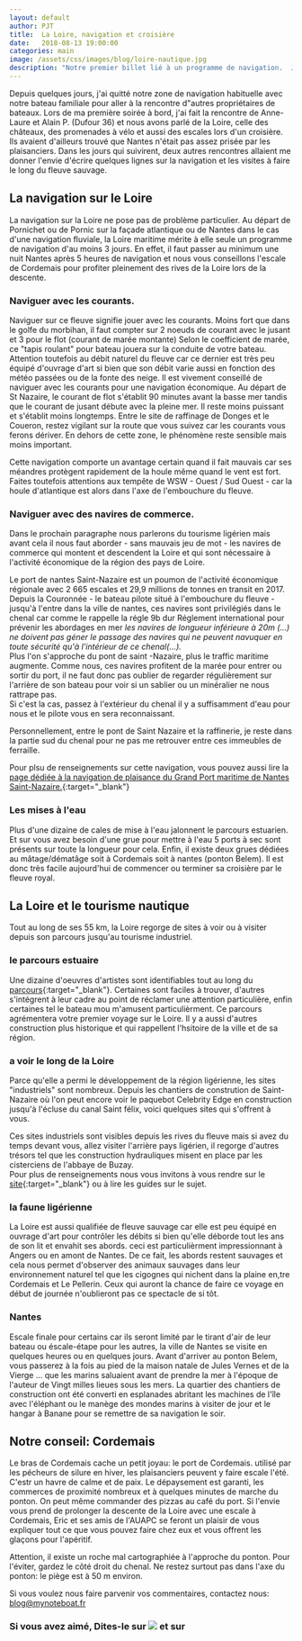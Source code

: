 ```yaml
---
layout: default
author: PJT
title:  La Loire, navigation et croisière
date:   2018-08-13 19:00:00
categories: main
image: /assets/css/images/blog/loire-nautique.jpg
description: "Notre premier billet lié à un programme de navigation.  J'ai sorti le clavier et la tablette suite à 3 rencontres faites sur le Loire qui m'ont donné l'envie de vous parler de la navigation sur le fleuve sauvage et des nombreuses possibilités qu'elle offre."
---
```

Depuis quelques jours, j'ai quitté notre zone de navigation habituelle avec notre bateau familiale pour aller  à la rencontre d"autres propriétaires de bateaux.  Lors de ma première soirée à bord, j'ai fait la rencontre de Anne-Laure et Alain P.  (Dufour 36) et nous avons parlé de la Loire, celle des châteaux, des promenades à vélo et aussi des escales lors d'un croisière.  Ils avaient d'ailleurs trouvé que Nantes n'était pas assez prisée par les plaisanciers.  Dans les jours qui suivirent, deux autres rencontres allaient me donner l'envie d'écrire quelques lignes sur la navigation et les visites à faire le long du fleuve sauvage.<!--break-->
## La navigation sur le Loire
La navigation sur la Loire ne pose pas de problème particulier.  Au départ de Pornichet ou de Pornic sur la façade atlantique ou de Nantes dans le cas d'une navigation fluviale, la Loire maritime mérite à elle seule un programme de navigation d'au moins 3 jours.  En effet, il faut passer au minimum une nuit Nantes après 5 heures de navigation et nous vous conseillons l'escale de Cordemais pour profiter pleinement des rives de la Loire lors de la descente.

### Naviguer avec les courants.
Naviguer sur ce fleuve signifie jouer avec les courants.  Moins fort que dans le golfe du morbihan, il faut compter sur 2 noeuds de courant avec le jusant et 3 pour le flot (courant de marée montante)  Selon le coefficient de marée, ce "tapis roulant" pour bateau jouera sur la conduite de votre bateau.  Attention toutefois au débit naturel du fleuve car ce dernier est très peu équipé d'ouvrage d'art si bien que son débit varie aussi en fonction des météo passées ou de la fonte des neige.  Il est vivement conseillé de naviguer avec les courants pour une navigation économique.  Au départ de St Nazaire, le courant de flot s'établit 90 minutes avant la basse mer tandis que le courant de jusant débute avec la pleine mer.  Il reste moins puissant et s'établit moins longtemps.  Entre le site de raffinage de Donges et le Coueron, restez vigilant sur la route que vous suivez car les courants vous ferons dériver.  En dehors de cette zone, le phénomène reste sensible mais moins important.

Cette navigation comporte un avantage certain quand il fait mauvais car ses méandres protègent rapidement de la houle même quand le vent est fort.  Faites toutefois attentions aux tempête de WSW - Ouest / Sud Ouest - car la houle d'atlantique est alors dans l'axe de l'embouchure du fleuve.

### Naviguer avec des navires de commerce.

Dans le prochain paragraphe  nous parlerons du tourisme ligérien mais avant cela il nous faut aborder - sans mauvais jeu de mot - les  navires de commerce qui montent et descendent la Loire et qui sont nécessaire à l'activité économique de la région des pays de Loire.  

Le port de nantes Saint-Nazaire est un poumon de l'activité économique régionale avec 2 665 escales et 29,9 millions de tonnes en transit en 2017.  Depuis la Couronnée - le bateau pilote situé à l'embouchure du fleuve - jusqu'à l'entre dans la ville de nantes, ces navires sont privilégiés dans le chenal car comme le rappelle la régle 9b dur Réglement international pour prévenir les abordages en mer *les navires de longueur inférieure à 20m (...) ne doivent pas géner le passage des navires qui ne peuvent navuquer en toute sécurité qu'à l'intérieur de ce chenal(...).*  
Plus l'on s'approche du pont de saint -Nazaire, plus le traffic maritime augmente. Comme nous, ces navires profitent de la marée pour entrer ou sortir du port, il ne faut donc pas oublier de regarder régulièrement sur l'arrière de son bateau pour voir si un sablier ou un minéralier ne nous rattrape pas.  
Si c'est la cas, passez à l'extérieur du chenal il y a suffisamment d'eau pour nous et le pilote vous en sera reconnaissant. 

Personnellement, entre le pont de Saint Nazaire et la raffinerie, je reste dans la partie sud du chenal pour ne pas me retrouver entre ces immeubles de ferraille.

Pour plsu de renseignements sur cette navigation, vous pouvez aussi lire la [page dédiée à la navigation de plaisance du Grand Port maritime de Nantes Saint-Nazaire.](https://www.ports-nantes.fr/navigation-estuaire/){:target="_blank"}

### Les mises à l'eau

Plus d'une dizaine de cales de mise à l'eau jalonnent le parcours estuarien.  Et sur vous avez besoin d'une grue pour mettre à l'eau  5 ports à sec sont présents sur toute la longueur pour cela.  Enfin, il existe deux grues dédiées au mâtage/dématâge soit à Cordemais soit à nantes (ponton Belem).  Il est donc très facile aujourd'hui de commencer ou terminer sa croisière par le fleuve royal.

## La Loire et le tourisme nautique

Tout au long de ses 55 km, la Loire regorge de sites à voir ou à visiter depuis son parcours jusqu'au tourisme industriel.

### le parcours estuaire
Une dizaine d'oeuvres d'artistes sont identifiables tout au long du [parcours](https://www.nantes-tourisme.com/sites/default/files/public/guide/planguide_estuaire-2018.pdf){:target="_blank"}.  Certaines sont faciles à trouver, d'autres s'intégrent à leur cadre au point de réclamer une attention particulière, enfin certaines tel le bateau mou m'amusent particulièrment.   Ce parcours agrémentera votre premier voyage sur le Loire.  Il y a aussi d'autres construction plus historique et qui rappellent l'hsitoire de la ville et de sa région.

### a voir le long de la Loire
Parce qu'elle a permi le développement de la région ligérienne, les sites "industriels" sont nombreux.  Depuis les chantiers de constrution de Saint-Nazaire où l'on peut encore voir le paquebot Celebrity Edge en construction jusqu'à l'écluse du canal Saint félix, voici quelques sites qui s'offrent à vous.

Ces sites industriels sont visibles depuis les rives du fleuve mais si avez du temps devant vous, allez visiter l'arrière pays ligérien, il regorge d'autres trésors tel que les construction hydrauliques misent en place par les cisterciens de l'abbaye de Buzay.  
Pour plus de renseignements nous vous invitons à vous rendre sur le [site](http://www.coeur-estuaire.fr/pages/loisirs/office-de-tourisme-coeur-destuaire.php?KeepThis=true&){:target="_blank"} ou à lire les guides sur le sujet.

### la faune ligérienne
La Loire est aussi qualifiée de fleuve sauvage car elle est peu équipé en ouvrage d'art pour contrôler les débits si bien qu'elle déborde tout les ans de son lit et envahit ses abords.  ceci est particulièrment impressionnant à Angers ou en amont de Nantes.   De ce fait, les abords restent sauvages et cela nous permet d'observer des animaux sauvages dans leur environnement naturel tel que les cigognes qui nichent dans la plaine en,tre Cordemais et Le Pellerin.
Ceux qui auront la chance de faire ce voyage en début de journée n'oublieront pas ce spectacle de si tôt.

### Nantes
Escale finale pour certains car ils seront limité par le tirant d'air de leur bateau ou éscale-étape pour les autres, la ville de Nantes se visite en quelques heures ou en quelques jours.  Avant d'arriver au ponton Belem, vous passerez à la fois au pied de la maison natale de Jules Vernes et de la Vierge ... que les marins saluaient avant de prendre la mer à l'époque de l'auteur de Vingt milles lieues sous les mers.  La quartier des chantiers de construction ont été converti en esplanades abritant les machines de l'île avec l'éléphant ou le manège des mondes marins à visiter de jour et le hangar à Banane pour se remettre de sa navigation le soir.

## Notre conseil: Cordemais
Le bras de Cordemais cache un petit joyau: le port de Cordemais.  utilisé par les pécheurs de silure en hiver, les plaisanciers peuvent y faire escale l'été.  C'estr un havre de calme et de paix.  Le dépaysement est garanti, les commerces de proximité nombreux et à quelques minutes de marche du ponton.  On peut même commander des pizzas au café du port.  Si l'envie vous prend de prolonger la descente de la Loire avec une escale à Cordemais, Eric et ses amis de l'AUAPC se feront un plaisir de vous expliquer tout ce que vous pouvez faire chez eux et vous offrent les glaçons pour l'apéritif.

Attention, il existe un roche mal cartographiée à l'approche du ponton.  Pour l'éviter, gardez le côté droit du chenal.  Ne restez surtout pas dans l'axe du ponton: le piège est à 50 m environ.

Si vous voulez nous faire parvenir vos commentaires, contactez nous: [blog@mynoteboat.fr](mailto:blog@mynoteboat.fr)

<H3>Si vous avez aimé, Dites-le sur <a href="https://www.facebook.com/sharer/sharer.php?u=http://www.mynoteboat.fr//main/2018/08/13/croisiere-et-loire-nautique.html" target="_blank" ><img src="{{ site.url }}/assets/images/facebook-icon-S.png"
           id="FB" class="socialicon"></a> et sur <a><script src="//platform.linkedin.com/in.js" type="text/javascript"> lang: fr_FR</script>
<script type="IN/Share" data-url="www.mynoteboat.fr"></script></a></H3>